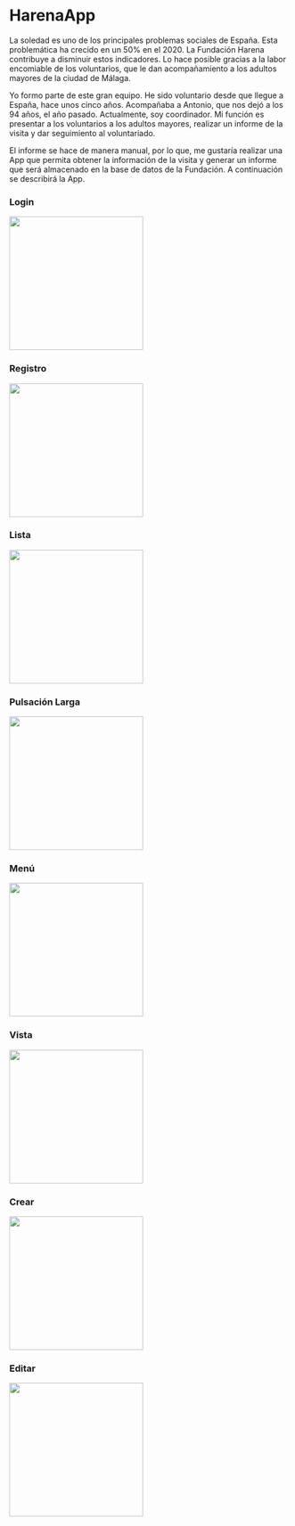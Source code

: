 # HarenaApp

La soledad es uno de los principales problemas sociales de España. Esta problemática ha crecido en un 50% en el 2020. La Fundación Harena contribuye a disminuir estos indicadores. Lo hace posible gracias a la labor encomiable de los voluntarios, que le dan acompañamiento a los adultos mayores de la ciudad de Málaga. 

Yo formo parte de este gran equipo. He sido voluntario desde que llegue a España, hace unos cinco años. Acompañaba a Antonio, que nos dejó a los 94 años, el año pasado. Actualmente, soy coordinador. Mi función es presentar a los voluntarios a los adultos mayores, realizar un informe de la visita y dar seguimiento al voluntariado.

El informe se hace de manera manual, por lo que, me gustaría realizar una App que permita obtener la información de la visita y generar un informe que será almacenado en la base de datos de la Fundación. A continuación se describirá la App.

### Login

<img width="240px" src="./img/login.png">

### Registro

<img width="240px" src="./img/registro.png">

### Lista
<img width="240px" src="./img/lista.png">

### Pulsación Larga
<img width="240px" src="./img/pulsacionLarga.png">

### Menú
<img width="240px" src="./img/menu.png">

### Vista
<img width="240px" src="./img/vista.png">

### Crear
<img width="240px" src="./img/crear.png">

### Editar
<img width="240px" src="./img/editar.png">




